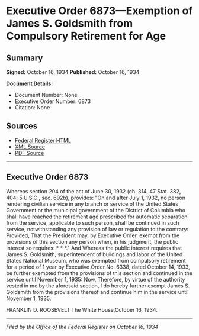 # Executive Order 6873—Exemption of James S. Goldsmith from Compulsory Retirement for Age

## Summary

**Signed:** October 16, 1934
**Published:** October 16, 1934

**Document Details:**
- Document Number: None
- Executive Order Number: 6873
- Citation: None

## Sources
- [Federal Register HTML](https://www.presidency.ucsb.edu/documents/executive-order-6873-exemption-james-s-goldsmith-from-compulsory-retirement-for-age)
- [XML Source](None)
- [PDF Source](None)

---

## Executive Order 6873

Whereas section 204 of the act of June 30, 1932 (ch. 314, 47 Stat. 382, 404; 5 U.S.C., sec. 692b), provides:
"On and after July 1, 1932, no person rendering civilian service in any branch or service of the United States Government or the municipal government of the District of Columbia who shall have reached the retirement age prescribed for automatic separation from the service, applicable to such person, shall be continued in such service, notwithstanding any provision of law or regulation to the contrary: Provided, That the President may, by Executive Order, exempt from the provisions of this section any person when, in his judgment, the public interest so requires: * * *."
And Whereas the public interest requires that James S. Goldsmith, superintendent of buildings and labor of the United States National Museum, who was exempted from compulsory retirement for a period of 1 year by Executive Order No. 6338, dated October 14, 1933, be further exempted from the provisions of this section and continued in the service until November 1, 1935:
Now, Therefore, by virtue of the authority vested in me by the aforesaid section, I do hereby further exempt James S. Goldsmith from the provisions thereof and continue him in the service until November 1, 1935.

FRANKLIN D. ROOSEVELT
The White House,October 16, 1934.

---

*Filed by the Office of the Federal Register on October 16, 1934*
